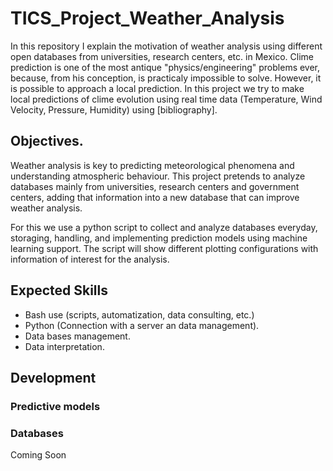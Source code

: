 # TICS_Project_Weather_Analysis
In this repository I explain the motivation of weather analysis using different open databases from universities, research centers, etc. in Mexico.
Clime prediction is one of the most antique "physics/engineering" problems ever, because, from his conception, is practicaly impossible to solve. However, it is possible to approach a local prediction. 
In this project we try to make local predictions of clime evolution using real time data (Temperature, Wind Velocity, Pressure, Humidity) using [bibliography].


## Objectives.
Weather analysis is key to predicting meteorological phenomena and understanding atmospheric behaviour. This project pretends to analyze databases mainly from universities, research centers and government centers, adding that information into a new database that can improve weather analysis.  

For this we use a python script to collect and analyze databases everyday, storaging, handling, and implementing prediction models using machine learning support. The script will show different plotting configurations with information of interest for the analysis.


## Expected Skills
+ Bash use (scripts, automatization, data consulting, etc.)
+ Python (Connection with a server an data management).
+ Data bases management.
+ Data interpretation.

## Development

### Predictive models
### Databases 

Coming Soon

